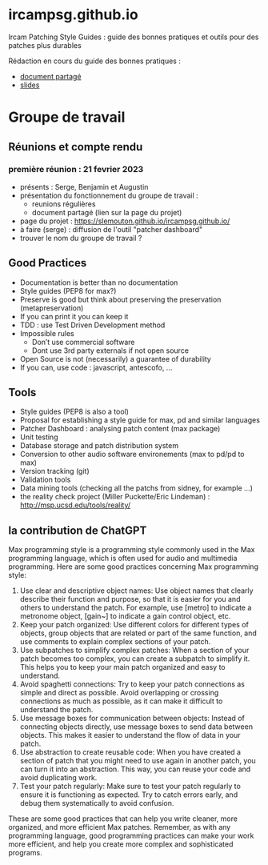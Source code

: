 # ircampsg.github.io
Ircam Patching Style Guides : guide des bonnes pratiques et outils pour des patches plus durables

Rédaction en cours du guide des bonnes pratiques : 
	
* [document partagé](https://docs.google.com/document/d/1DkeBZTyxq9hNiS9KM6nopzfdL6JkV7vhkxyA8KBNcI0/edit?usp=sharing)
* [slides](https://docs.google.com/presentation/d/e/2PACX-1vRLaxeaecwIzTk74gxoKtkxkjWx4YQ2DmqrLgj_ePM_SKx9xuPnbxP2jZ0YViv1QUaHQfqzNcEjrGc8/pub?start=false&loop=true&delayms=3000) 



# Groupe de travail
## Réunions et compte rendu
### première réunion : 21 fevrier 2023
- présents : Serge, Benjamin et Augustin
- présentation du fonctionnement du groupe de travail :
    - reunions régulières
    - document partagé (lien sur la page du projet)
- page du projet : https://slemouton.github.io/ircampsg.github.io/
- à faire (serge) : diffusion de l'outil "patcher dashboard"
- trouver le nom du groupe de travail ?

## Good Practices

* Documentation is better than no documentation
* Style guides (PEP8 for max?)
* Preserve is good but think about preserving the preservation (metapreservation)
* If you can print it you can keep it
* TDD : use Test Driven Development method
* Impossible rules
	* Don’t use commercial software 
	* Dont use 3rd party externals if not open source
* Open Source is not (necessarily) a guarantee of durability
* If you can, use code : javascript, antescofo, ...

## Tools

* Style guides (PEP8 is also a tool) 
* Proposal for establishing a style guide for max, pd and similar languages 
* Patcher Dashboard : analysing patch content (max package)
* Unit testing
* Database storage and patch distribution system
* Conversion to other audio software environements (max to pd/pd to max) 
* Version tracking (git)
* Validation tools
* Data mining tools (checking all the patchs from sidney, for example ...)
* the reality check project (Miller Puckette/Eric Lindeman) : http://msp.ucsd.edu/tools/reality/

## la contribution de ChatGPT
Max programming style is a programming style commonly used in the Max programming language, which is often used for audio and multimedia programming. Here are some good practices concerning Max programming style:

1. Use clear and descriptive object names: Use object names that clearly describe their function and purpose, so that it is easier for you and others to understand the patch. For example, use [metro] to indicate a metronome object, [gain~] to indicate a gain control object, etc.
1. Keep your patch organized: Use different colors for different types of objects, group objects that are related or part of the same function, and use comments to explain complex sections of your patch.
1. Use subpatches to simplify complex patches: When a section of your patch becomes too complex, you can create a subpatch to simplify it. This helps you to keep your main patch organized and easy to understand.
1. Avoid spaghetti connections: Try to keep your patch connections as simple and direct as possible. Avoid overlapping or crossing connections as much as possible, as it can make it difficult to understand the patch.
1. Use message boxes for communication between objects: Instead of connecting objects directly, use message boxes to send data between objects. This makes it easier to understand the flow of data in your patch.
1. Use abstraction to create reusable code: When you have created a section of patch that you might need to use again in another patch, you can turn it into an abstraction. This way, you can reuse your code and avoid duplicating work.
1. Test your patch regularly: Make sure to test your patch regularly to ensure it is functioning as expected. Try to catch errors early, and debug them systematically to avoid confusion.

These are some good practices that can help you write cleaner, more organized, and more efficient Max patches. Remember, as with any programming language, good programming practices can make your work more efficient, and help you create more complex and sophisticated programs.

